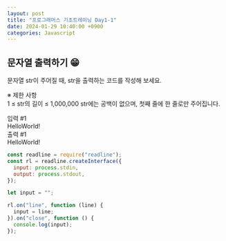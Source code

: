 ```yaml
---
layout: post
title: "프로그래머스 기초트레이닝 Day1-1"
date: 2024-01-29 10:40:00 +0900
categories: Javascript
---
```

## 문자열 출력하기 😁

문자열 str이 주어질 때, str을 출력하는 코드를 작성해 보세요.

※ 제한 사항<br>
1 ≤ str의 길이 ≤ 1,000,000
str에는 공백이 없으며, 첫째 줄에 한 줄로만 주어집니다.

입력 #1<br>
HelloWorld!<br>
출력 #1<br>
HelloWorld!

```javascript
const readline = require("readline");
const rl = readline.createInterface({
  input: process.stdin,
  output: process.stdout,
});

let input = "";

rl.on("line", function (line) {
  input = line;
}).on("close", function () {
  console.log(input);
});
```
